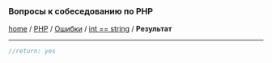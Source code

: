 ### Вопросы к собеседованию по PHP
[home][go-home] / [PHP][go-php] / [Ошибки][go-php-error] / [int == string][go-php-error-int-equal-string] / **Результат**

---

```php
//return: yes
```

[go-php-error-int-equal-string]: ./int-equal-string.md
[go-php-error]: ./index.md
[go-home]: ../../index.md
[go-php]: ../index.md
